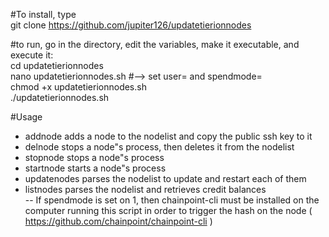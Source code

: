 #To install, type <br />
git clone https://github.com/jupiter126/updatetierionnodes

#to run, go in the directory, edit the variables, make it executable, and execute it:<br />
cd updatetierionnodes<br />
nano updatetierionnodes.sh #--> set user= and spendmode=<br />
chmod +x updatetierionnodes.sh<br />
./updatetierionnodes.sh<br />

#Usage<br />
- addnode adds a node to the nodelist and copy the public ssh key to it<br />
- delnode stops a node"s process, then deletes it from the nodelist<br />
- stopnode stops a node"s process<br />
- startnode starts a node"s process<br />
- updatenodes parses the nodelist to update and restart each of them<br />
- listnodes parses the nodelist and retrieves credit balances<br />
-- If spendmode is set on 1, then chainpoint-cli must be installed on the computer running this script in order to trigger the hash on the node ( https://github.com/chainpoint/chainpoint-cli )<br />

